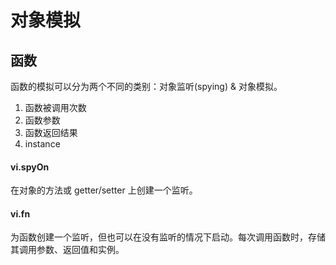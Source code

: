 # 对象模拟

## 函数

函数的模拟可以分为两个不同的类别：对象监听(spying) & 对象模拟。

1. 函数被调用次数
2. 函数参数
3. 函数返回结果
4. instance

#### vi.spyOn

在对象的方法或 getter/setter 上创建一个监听。

#### vi.fn

为函数创建一个监听，但也可以在没有监听的情况下启动。每次调用函数时，存储其调用参数、返回值和实例。
